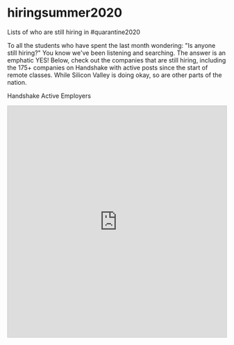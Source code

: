 # hiringsummer2020
Lists of who are still hiring in #quarantine2020

To all the students who have spent the last month wondering:
"Is anyone still hiring?" You know we've been listening and searching.
The answer is an emphatic YES! Below, check out the companies that are 
still hiring, including the 175+ companies on Handshake with active posts
since the start of remote classes.  While Silicon Valley is doing okay,
so are other parts of the nation.


Handshake Active Employers

<iframe class="airtable-embed" src="https://airtable.com/embed/shrqRcBIEVIdZlqBv?backgroundColor=teal&viewControls=on" frameborder="0" onmousewheel="" width="100%" height="533" style="background: transparent; border: 1px solid #ccc;"></iframe>
